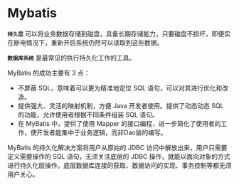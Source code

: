 # Mybatis

**`持久层`** 可以将业务数据存储到磁盘，具备长期存储能力，只要磁盘不损坏，即便实在断电情况下，重新开启系统仍然可以读取到这些数据。

**`数据库系统`** 是最常见的执行持久化工作的工具。

MyBatis 的成功主要有 3 点：

  - 不屏蔽 SQL，意味着可以更为精准地定位 SQL 语句，可以对其进行优化和改造。
  - 提供强大、灵活的映射机制，方便 Java 开发者使用。提供了动态动态 SQL 的功能，允许使用者根据不同条件组装 SQL 语句。
  - 在 MyBatis 中，提供了使用 Mapper 的接口编程，进一步简化了使用者的工作，使开发者能集中于业务逻辑，而非Dao层的编写。

MyBatis 的持久化解决方案将用户从原始的 JDBC 访问中解放出来，用户只需要定义需要操作的 SQL 语句，无须关注底层的 JDBC 操作，就能以面向对象的方式进行持久化层操作。底层数据库连接的获取、数据访问的实现、事务控制等都无须用户关心。
